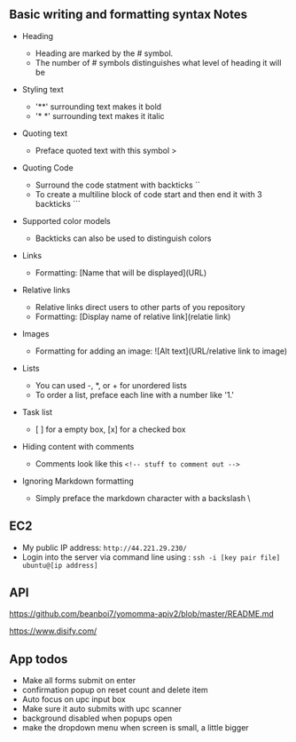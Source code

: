 ## Basic writing and formatting syntax Notes
 
* Heading
    * Heading are marked by the # symbol.
    * The number of # symbols distinguishes what level of heading it will be

* Styling text
    * '**' surrounding text makes it bold
    * '* *' surrounding text makes it italic

* Quoting text
    * Preface quoted text with this symbol >

* Quoting Code
    * Surround the code statment with backticks ``
    * To create a multiline block of code start and then end it with 3 backticks ```

* Supported color models
    * Backticks can also be used to distinguish colors

* Links
    * Formatting: \[Name that will be displayed](URL)

* Relative links
    * Relative links direct users to other parts of you repository
    * Formatting: [Display name of relative link](relatie link)

* Images
    * Formatting for adding an image: ![Alt text](URL/relative link 
    to image)

* Lists
    * You can used -, *, or + for unordered lists
    * To order a list, preface each line with a number like '1.'

* Task list
    * \[ ] for a empty box, [x] for a checked box

* Hiding content with comments
    * Comments look like this `<!-- stuff to comment out -->`

* Ignoring Markdown formatting
    * Simply preface the markdown character with a backslash \

## EC2
* My public IP address: `http://44.221.29.230/`
* Login into the server via command line using : `ssh -i [key pair file] ubuntu@[ip address]`


## API
https://github.com/beanboi7/yomomma-apiv2/blob/master/README.md

https://www.disify.com/


## App todos 
* Make all forms submit on enter
* confirmation popup on reset count and delete item
* Auto focus on upc input box
* Make sure it auto submits with upc scanner
* background disabled when popups open
* make the dropdown menu when screen is small, a little bigger